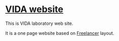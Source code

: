 # [VIDA website](https://vida-nyu.github.io/)

This is VIDA laboratory web site.

It is a one page website based on [Freelancer](http://startbootstrap.com/template-overviews/freelancer/) layout.